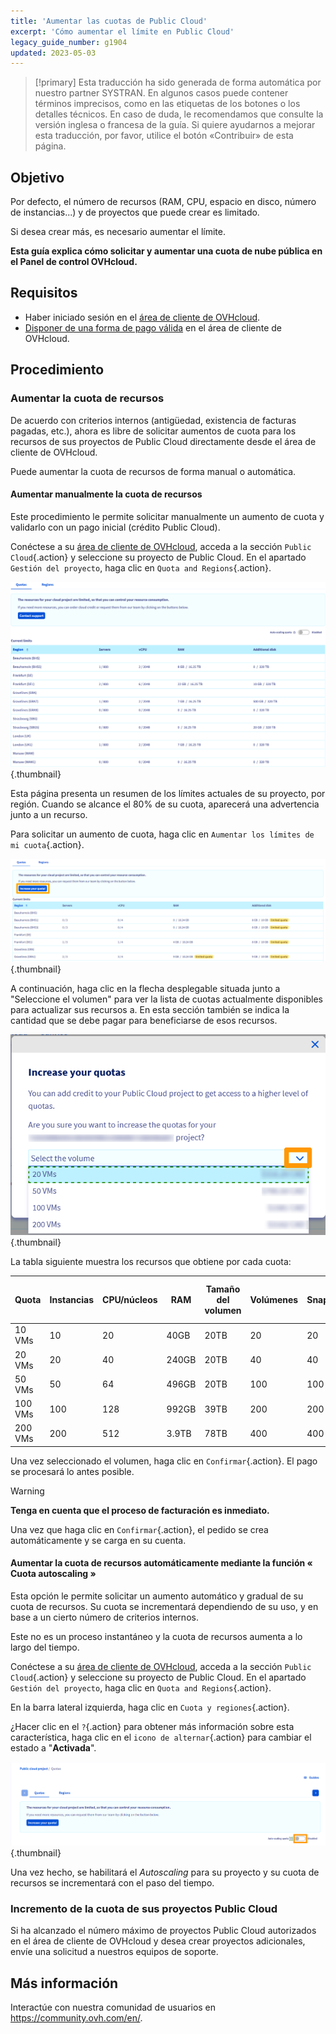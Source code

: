 ```yaml
---
title: 'Aumentar las cuotas de Public Cloud'
excerpt: 'Cómo aumentar el límite en Public Cloud'
legacy_guide_number: g1904
updated: 2023-05-03
---
```


> [!primary]
> Esta traducción ha sido generada de forma automática por nuestro partner SYSTRAN. En algunos casos puede contener términos imprecisos, como en las etiquetas de los botones o los detalles técnicos. En caso de duda, le recomendamos que consulte la versión inglesa o francesa de la guía. Si quiere ayudarnos a mejorar esta traducción, por favor, utilice el botón «Contribuir» de esta página.
> 

## Objetivo

Por defecto, el número de recursos (RAM, CPU, espacio en disco, número de instancias...) y de proyectos que puede crear es limitado.

Si desea crear más, es necesario aumentar el límite.

**Esta guía explica cómo solicitar y aumentar una cuota de nube pública en el Panel de control OVHcloud.**

## Requisitos

- Haber iniciado sesión en el [área de cliente de OVHcloud](https://ca.ovh.com/auth/?action=gotomanager&from=https://www.ovh.com/world/&ovhSubsidiary=ws).
- [Disponer de una forma de pago válida](/pages/account_and_service_management/managing_billing_payments_and_services/manage-payment-methods) en el área de cliente de OVHcloud.

## Procedimiento

### Aumentar la cuota de recursos

De acuerdo con criterios internos (antigüedad, existencia de facturas pagadas, etc.), ahora es libre de solicitar aumentos de cuota para los recursos de sus proyectos de Public Cloud directamente desde el área de cliente de OVHcloud.

Puede aumentar la cuota de recursos de forma manual o automática.

#### Aumentar manualmente la cuota de recursos

Este procedimiento le permite solicitar manualmente un aumento de cuota y validarlo con un pago inicial (crédito Public Cloud).

Conéctese a su [área de cliente de OVHcloud](https://ca.ovh.com/auth/?action=gotomanager&from=https://www.ovh.com/world/&ovhSubsidiary=ws), acceda a la sección `Public Cloud`{.action} y seleccione su proyecto de Public Cloud. En el apartado `Gestión del proyecto`, haga clic en `Quota and Regions`{.action}.

![access quota](images/raisepciquota2021.png){.thumbnail}

Esta página presenta un resumen de los límites actuales de su proyecto, por región. Cuando se alcance el 80% de su cuota, aparecerá una advertencia junto a un recurso.

Para solicitar un aumento de cuota, haga clic en `Aumentar los límites de mi cuota`{.action}.

![raise-pci-quota](images/raisepciquota2021b.png){.thumbnail}

A continuación, haga clic en la flecha desplegable situada junto a "Seleccione el volumen" para ver la lista de cuotas actualmente disponibles para actualizar sus recursos a. En esta sección también se indica la cantidad que se debe pagar para beneficiarse de esos recursos.

![select quota](images/selectquotas.png){.thumbnail}

La tabla siguiente muestra los recursos que obtiene por cada cuota:

|Quota|Instancias|CPU/núcleos|RAM|Tamaño del volumen|Volúmenes|Snapshots|Tamaño de la copia de seguridad|Floating IPs|Octavia Load Balancer|Gateway (Routers)|
|---|---|---|---|---|---|---|---|---|---|---|
|10 VMs|10|20|40GB|20TB|20|20|59TB|2|2|2|
|20 VMs|20|40|240GB|20TB|40|40|117TB|2|2|2|
|50 VMs|50|64|496GB|20TB|100|100|293TB|10|10|10|
|100 VMs|100|128|992GB|39TB|200|200|586TB|10|10|10|
|200 VMs|200|512|3.9TB|78TB|400|400|1172TB|50|50|50|

Una vez seleccionado el volumen, haga clic en `Confirmar`{.action}. El pago se procesará lo antes posible.

> [!warning]
> **Tenga en cuenta que el proceso de facturación es inmediato.**
>
> Una vez que haga clic en `Confirmar`{.action}, el pedido se crea automáticamente y se carga en su cuenta.
>

#### Aumentar la cuota de recursos automáticamente mediante la función « Cuota autoscaling »

Esta opción le permite solicitar un aumento automático y gradual de su cuota de recursos. Su cuota se incrementará dependiendo de su uso, y en base a un cierto número de criterios internos.

Este no es un proceso instantáneo y la cuota de recursos aumenta a lo largo del tiempo.

Conéctese a su [área de cliente de OVHcloud](https://ca.ovh.com/auth/?action=gotomanager&from=https://www.ovh.com/world/&ovhSubsidiary=ws), acceda a la sección `Public Cloud`{.action} y seleccione su proyecto de Public Cloud. En el apartado `Gestión del proyecto`, haga clic en `Quota and Regions`{.action}.

En la barra lateral izquierda, haga clic en `Cuota y regiones`{.action}.

¿Hacer clic en el `?`{.action} para obtener más información sobre esta característica, haga clic en el `icono de alternar`{.action} para cambiar el estado a "**Activada**".

![auto scaling](images/autoscaling.png){.thumbnail}

Una vez hecho, se habilitará el *Autoscaling* para su proyecto y su cuota de recursos se incrementará con el paso del tiempo.

### Incremento de la cuota de sus proyectos Public Cloud

Si ha alcanzado el número máximo de proyectos Public Cloud autorizados en el área de cliente de OVHcloud y desea crear proyectos adicionales, envíe una solicitud a nuestros equipos de soporte.

## Más información

Interactúe con nuestra comunidad de usuarios en <https://community.ovh.com/en/>.
